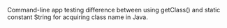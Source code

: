 Command-line app testing difference between using getClass() and static constant String for acquiring class name in Java.
